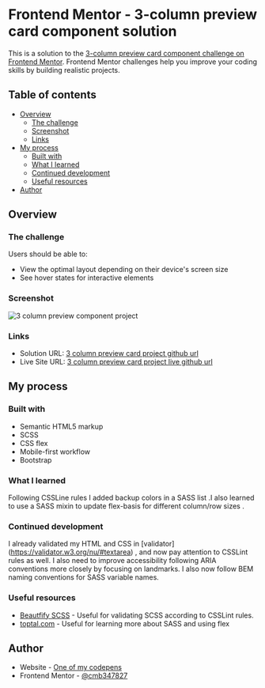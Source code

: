 # Frontend Mentor - 3-column preview card component solution

This is a solution to the [3-column preview card component challenge on Frontend Mentor](https://www.frontendmentor.io/challenges/3column-preview-card-component-pH92eAR2-). Frontend Mentor challenges help you improve your coding skills by building realistic projects. 

## Table of contents

- [Overview](#overview)
  - [The challenge](#the-challenge)
  - [Screenshot](#screenshot)
  - [Links](#links)
- [My process](#my-process)
  - [Built with](#built-with)
  - [What I learned](#what-i-learned)
  - [Continued development](#continued-development)
  - [Useful resources](#useful-resources)
- [Author](#author)


## Overview

### The challenge

Users should be able to:

- View the optimal layout depending on their device's screen size
- See hover states for interactive elements
 

### Screenshot

![3 column preview component project](https://i.postimg.cc/Y0MFbvW3/Capture.png)

### Links

- Solution URL: [3 column preview card project github url](https://github.com/cmb347827/3-columns-preview-github.io)
- Live Site URL: [3 column preview card project live github url](https://cmb347827.github.io/3-columns-preview-github.io/)

## My process

### Built with

- Semantic HTML5 markup
- SCSS
- CSS flex
- Mobile-first workflow
- Bootstrap

### What I learned

Following CSSLine rules I added backup colors in a SASS list .I also learned to use a SASS mixin to update flex-basis for different column/row sizes .


### Continued development

I already validated my HTML and CSS in [validator] (https://validator.w3.org/nu/#textarea) , and now pay attention to CSSLint rules as well.  I also need to improve accessibility following ARIA conventions more closely by focusing on landmarks.
I also now follow BEM naming conventions for SASS variable names.

### Useful resources

- [Beautfify SCSS](https://beautifytools.com/scss-compiler.php) - Useful for validating SCSS according to CSSLint rules.
- [toptal.com](https://www.toptal.com/sass/css3-flexbox-sass-grid-tutorial) - Useful for learning more about SASS and using flex

## Author

- Website - [One of my codepens](https://codepen.io/cynthiab72/pen/oNybYON)
- Frontend Mentor - [@cmb347827](https://www.frontendmentor.io/profile/cmb347827/solutions)




